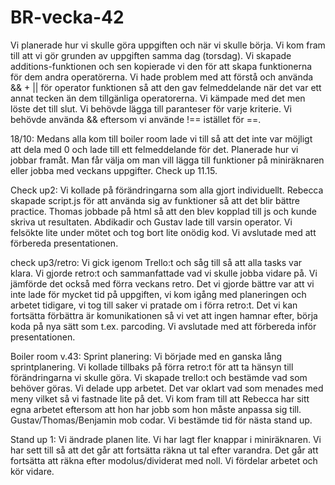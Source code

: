 # BR-vecka-42
Vi planerade hur vi skulle göra uppgiften och när vi skulle börja. Vi kom fram  till att vi gör grunden av uppgiften samma dag (torsdag). Vi skapade additions-funktionen och sen kopierade vi den för att skapa funktionerna för dem andra operatörerna. Vi hade problem med att förstå och använda && + || för operator funktionen så att den gav felmeddelande när det var ett annat tecken än dem tillgänliga operatorerna. Vi kämpade med det men löste det till slut. Vi behövde lägga till paranteser för varje kriterie. Vi behövde använda && eftersom vi använde !== istället för ==. 

18/10: Medans alla kom till boiler room lade vi till så att det inte var möjligt att dela med 0 och lade till ett felmeddelande för det. Planerade hur vi jobbar framåt. Man får välja om man vill lägga till funktioner på miniräknaren eller jobba med veckans uppgifter. Check up 11.15.

Check up2: Vi kollade på förändringarna som alla gjort individuellt. Rebecca skapade script.js för att använda sig av funktioner så att det blir bättre practice. Thomas jobbade på html så att den blev kopplad till js och kunde skriva ut resultaten. Abdikadir och Gustav lade till varsin operator. Vi felsökte lite under mötet och tog bort lite onödig kod. Vi avslutade med att förbereda presentationen. 

check up3/retro: Vi gick igenom Trello:t och såg till så att alla tasks var klara. Vi gjorde retro:t och sammanfattade vad vi skulle jobba vidare på. Vi jämförde det också med förra veckans retro. Det vi gjorde bättre var att vi inte lade för mycket tid på uppgiften, vi kom igång med planeringen och arbetet tidigare, vi tog till saker vi pratade om i förra retro:t. Det vi kan fortsätta förbättra är komunikationen så vi vet att ingen hamnar efter, börja koda på nya sätt som t.ex. parcoding. 
Vi avslutade med att förbereda inför presentationen. 

Boiler room v.43:
Sprint planering:
Vi började med en ganska lång sprintplanering. Vi kollade tillbaks på förra retro:t för att ta hänsyn till förändringarna vi skulle göra. Vi skapade trello:t och bestämde vad som behöver göras. Vi delade upp arbetet. Det var oklart vad som menades med meny vilket så vi fastnade lite på det. Vi kom fram till att Rebecca har sitt egna arbetet eftersom att hon har jobb som hon måste anpassa sig till. Gustav/Thomas/Benjamin mob codar. 
Vi bestämde tid för nästa stand up.

Stand up 1: 
Vi ändrade planen lite. Vi har lagt fler knappar i miniräknaren. Vi har sett till så att det går att fortsätta räkna ut tal efter varandra. Det går att fortsätta att räkna efter modolus/dividerat med noll. Vi fördelar arbetet och kör vidare.

